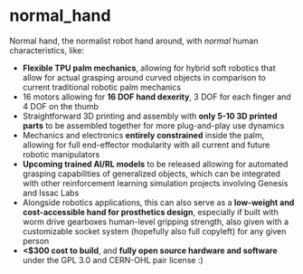 # normal_hand
Normal hand, the normalist robot hand around, with *normal* human characteristics, like:

- **Flexible TPU palm mechanics**, allowing for hybrid soft robotics that allow for actual grasping around curved objects in comparison to current traditional robotic palm mechanics
- 16 motors allowing for **16 DOF hand dexerity**, 3 DOF for each finger and 4 DOF on the thumb
- Straightforward 3D printing and assembly with **only 5-10 3D printed parts** to be assembled together for more plug-and-play use dynamics
- Mechanics and electronics **entirely constrained** inside the palm, allowing for full end-effector modularity with all current and future robotic manipulators
- **Upcoming trained AI/RL models** to be released allowing for automated grasping capabilities of generalized objects, which can be integrated with other reinforcement learning simulation projects involving Genesis and Issac Labs
- Alongside robotics applications, this can also serve as a **low-weight and cost-accessible hand for prosthetics design**, especially if built with worm drive gearboxes human-level gripping strength, also given with a customizable socket system (hopefully also full copyleft) for any given person
- **<$300 cost to build**, and **fully open source hardware and software** under the GPL 3.0 and CERN-OHL pair license :)
